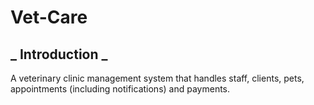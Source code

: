 # Vet-Care

## _ Introduction _

A veterinary clinic management system that handles staff, clients, pets, appointments (including notifications) and payments.
